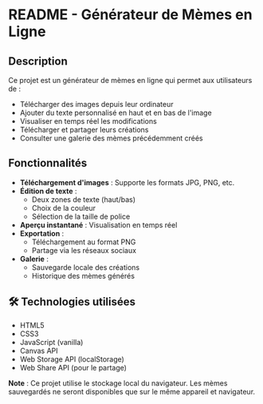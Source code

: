# README - Générateur de Mèmes en Ligne

## Description

Ce projet est un générateur de mèmes en ligne qui permet aux utilisateurs de :
- Télécharger des images depuis leur ordinateur
- Ajouter du texte personnalisé en haut et en bas de l'image
- Visualiser en temps réel les modifications
- Télécharger et partager leurs créations
- Consulter une galerie des mèmes précédemment créés

## Fonctionnalités

- **Téléchargement d'images** : Supporte les formats JPG, PNG, etc.
- **Édition de texte** : 
  - Deux zones de texte (haut/bas)
  - Choix de la couleur
  - Sélection de la taille de police
- **Aperçu instantané** : Visualisation en temps réel
- **Exportation** : 
  - Téléchargement au format PNG
  - Partage via les réseaux sociaux
- **Galerie** : 
  - Sauvegarde locale des créations
  - Historique des mèmes générés

## 🛠 Technologies utilisées

- HTML5
- CSS3
- JavaScript (vanilla)
- Canvas API
- Web Storage API (localStorage)
- Web Share API (pour le partage)


**Note** : Ce projet utilise le stockage local du navigateur. Les mèmes sauvegardés ne seront disponibles que sur le même appareil et navigateur.
